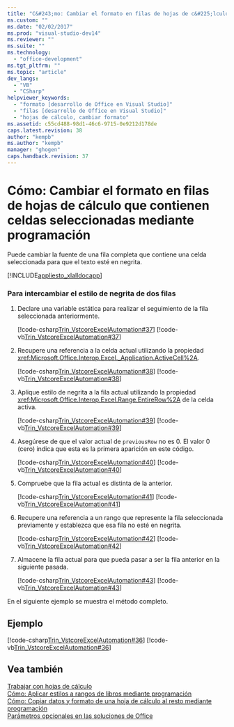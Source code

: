 ```yaml
---
title: "C&#243;mo: Cambiar el formato en filas de hojas de c&#225;lculo que contienen celdas seleccionadas mediante programaci&#243;n | Microsoft Docs"
ms.custom: ""
ms.date: "02/02/2017"
ms.prod: "visual-studio-dev14"
ms.reviewer: ""
ms.suite: ""
ms.technology: 
  - "office-development"
ms.tgt_pltfrm: ""
ms.topic: "article"
dev_langs: 
  - "VB"
  - "CSharp"
helpviewer_keywords: 
  - "formato [desarrollo de Office en Visual Studio]"
  - "filas [desarrollo de Office en Visual Studio]"
  - "hojas de cálculo, cambiar formato"
ms.assetid: c55cd488-98d1-46c6-9715-0e9212d178de
caps.latest.revision: 38
author: "kempb"
ms.author: "kempb"
manager: "ghogen"
caps.handback.revision: 37
---
```

# C&#243;mo: Cambiar el formato en filas de hojas de c&#225;lculo que contienen celdas seleccionadas mediante programaci&#243;n
  Puede cambiar la fuente de una fila completa que contiene una celda seleccionada para que el texto esté en negrita.  
  
 [!INCLUDE[appliesto_xlalldocapp](../vsto/includes/appliesto-xlalldocapp-md.md)]  
  
### Para intercambiar el estilo de negrita de dos filas  
  
1.  Declare una variable estática para realizar el seguimiento de la fila seleccionada anteriormente.  
  
     [!code-csharp[Trin_VstcoreExcelAutomation#37](../snippets/csharp/VS_Snippets_OfficeSP/Trin_VstcoreExcelAutomation/CS/Sheet1.cs#37)]
     [!code-vb[Trin_VstcoreExcelAutomation#37](../snippets/visualbasic/VS_Snippets_OfficeSP/Trin_VstcoreExcelAutomation/VB/Sheet1.vb#37)]  
  
2.  Recupere una referencia a la celda actual utilizando la propiedad <xref:Microsoft.Office.Interop.Excel._Application.ActiveCell%2A>.  
  
     [!code-csharp[Trin_VstcoreExcelAutomation#38](../snippets/csharp/VS_Snippets_OfficeSP/Trin_VstcoreExcelAutomation/CS/Sheet1.cs#38)]
     [!code-vb[Trin_VstcoreExcelAutomation#38](../snippets/visualbasic/VS_Snippets_OfficeSP/Trin_VstcoreExcelAutomation/VB/Sheet1.vb#38)]  
  
3.  Aplique estilo de negrita a la fila actual utilizando la propiedad <xref:Microsoft.Office.Interop.Excel.Range.EntireRow%2A> de la celda activa.  
  
     [!code-csharp[Trin_VstcoreExcelAutomation#39](../snippets/csharp/VS_Snippets_OfficeSP/Trin_VstcoreExcelAutomation/CS/Sheet1.cs#39)]
     [!code-vb[Trin_VstcoreExcelAutomation#39](../snippets/visualbasic/VS_Snippets_OfficeSP/Trin_VstcoreExcelAutomation/VB/Sheet1.vb#39)]  
  
4.  Asegúrese de que el valor actual de `previousRow` no es 0.  El valor 0 \(cero\) indica que esta es la primera aparición en este código.  
  
     [!code-csharp[Trin_VstcoreExcelAutomation#40](../snippets/csharp/VS_Snippets_OfficeSP/Trin_VstcoreExcelAutomation/CS/Sheet1.cs#40)]
     [!code-vb[Trin_VstcoreExcelAutomation#40](../snippets/visualbasic/VS_Snippets_OfficeSP/Trin_VstcoreExcelAutomation/VB/Sheet1.vb#40)]  
  
5.  Compruebe que la fila actual es distinta de la anterior.  
  
     [!code-csharp[Trin_VstcoreExcelAutomation#41](../snippets/csharp/VS_Snippets_OfficeSP/Trin_VstcoreExcelAutomation/CS/Sheet1.cs#41)]
     [!code-vb[Trin_VstcoreExcelAutomation#41](../snippets/visualbasic/VS_Snippets_OfficeSP/Trin_VstcoreExcelAutomation/VB/Sheet1.vb#41)]  
  
6.  Recupere una referencia a un rango que represente la fila seleccionada previamente y establezca que esa fila no esté en negrita.  
  
     [!code-csharp[Trin_VstcoreExcelAutomation#42](../snippets/csharp/VS_Snippets_OfficeSP/Trin_VstcoreExcelAutomation/CS/Sheet1.cs#42)]
     [!code-vb[Trin_VstcoreExcelAutomation#42](../snippets/visualbasic/VS_Snippets_OfficeSP/Trin_VstcoreExcelAutomation/VB/Sheet1.vb#42)]  
  
7.  Almacene la fila actual para que pueda pasar a ser la fila anterior en la siguiente pasada.  
  
     [!code-csharp[Trin_VstcoreExcelAutomation#43](../snippets/csharp/VS_Snippets_OfficeSP/Trin_VstcoreExcelAutomation/CS/Sheet1.cs#43)]
     [!code-vb[Trin_VstcoreExcelAutomation#43](../snippets/visualbasic/VS_Snippets_OfficeSP/Trin_VstcoreExcelAutomation/VB/Sheet1.vb#43)]  
  
 En el siguiente ejemplo se muestra el método completo.  
  
## Ejemplo  
 [!code-csharp[Trin_VstcoreExcelAutomation#36](../snippets/csharp/VS_Snippets_OfficeSP/Trin_VstcoreExcelAutomation/CS/Sheet1.cs#36)]
 [!code-vb[Trin_VstcoreExcelAutomation#36](../snippets/visualbasic/VS_Snippets_OfficeSP/Trin_VstcoreExcelAutomation/VB/Sheet1.vb#36)]  
  
## Vea también  
 [Trabajar con hojas de cálculo](../vsto/working-with-worksheets.md)   
 [Cómo: Aplicar estilos a rangos de libros mediante programación](../vsto/how-to-programmatically-apply-styles-to-ranges-in-workbooks.md)   
 [Cómo: Copiar datos y formato de una hoja de cálculo al resto mediante programación](../vsto/how-to-programmatically-copy-data-and-formatting-across-worksheets.md)   
 [Parámetros opcionales en las soluciones de Office](../vsto/optional-parameters-in-office-solutions.md)  
  
  